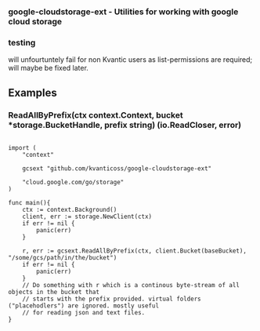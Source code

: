 ### google-cloudstorage-ext - Utilities for working with google cloud storage

### testing
will unfourtuntely fail for non Kvantic users as list-permissions are required; will maybe be fixed later.

## Examples
### ReadAllByPrefix(ctx context.Context, bucket *storage.BucketHandle, prefix string) (io.ReadCloser, error)

```golang

import (
	"context"

	gcsext "github.com/kvanticoss/google-cloudstorage-ext"

	"cloud.google.com/go/storage"
)

func main(){
	ctx := context.Background()
	client, err := storage.NewClient(ctx)
	if err != nil {
		panic(err)
	}

	r, err := gcsext.ReadAllByPrefix(ctx, client.Bucket(baseBucket), "/some/gcs/path/in/the/bucket")
	if err != nil {
		panic(err)
	}
	// Do something with r which is a continous byte-stream of all objects in the bucket that
    // starts with the prefix provided. virtual folders ("placehodlers") are ignored. mostly useful
    // for reading json and text files.
}
```
